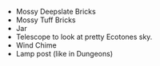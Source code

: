 - Mossy Deepslate Bricks
- Mossy Tuff Bricks
- Jar
- Telescope to look at pretty Ecotones sky.
- Wind Chime
- Lamp post (like in Dungeons)